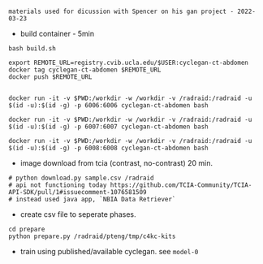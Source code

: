 


```

materials used for dicussion with Spencer on his gan project - 2022-03-23
```

+ build container - 5min

```
bash build.sh

export REMOTE_URL=registry.cvib.ucla.edu/$USER:cyclegan-ct-abdomen
docker tag cyclegan-ct-abdomen $REMOTE_URL
docker push $REMOTE_URL


docker run -it -v $PWD:/workdir -w /workdir -v /radraid:/radraid -u $(id -u):$(id -g) -p 6006:6006 cyclegan-ct-abdomen bash

docker run -it -v $PWD:/workdir -w /workdir -v /radraid:/radraid -u $(id -u):$(id -g) -p 6007:6007 cyclegan-ct-abdomen bash

docker run -it -v $PWD:/workdir -w /workdir -v /radraid:/radraid -u $(id -u):$(id -g) -p 6008:6008 cyclegan-ct-abdomen bash

```

+ image download from tcia (contrast, no-contrast) 20 min.

```
# python download.py sample.csv /radraid
# api not functioning today https://github.com/TCIA-Community/TCIA-API-SDK/pull/1#issuecomment-1076581509
# instead used java app, `NBIA Data Retriever`

```

+ create csv file to seperate phases.

```
cd prepare
python prepare.py /radraid/pteng/tmp/c4kc-kits

```

+ train using published/available cyclegan. see `model-0`

